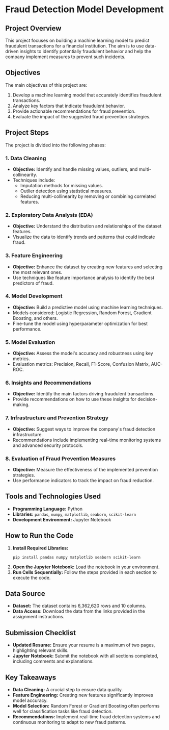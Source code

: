 # Fraud Detection Model Development

## Project Overview
This project focuses on building a machine learning model to predict fraudulent transactions for a financial institution. The aim is to use data-driven insights to identify potentially fraudulent behavior and help the company implement measures to prevent such incidents.

## Objectives
The main objectives of this project are:
1. Develop a machine learning model that accurately identifies fraudulent transactions.
2. Analyze key factors that indicate fraudulent behavior.
3. Provide actionable recommendations for fraud prevention.
4. Evaluate the impact of the suggested fraud prevention strategies.

## Project Steps
The project is divided into the following phases:

### 1. Data Cleaning
- **Objective:** Identify and handle missing values, outliers, and multi-collinearity.
- Techniques include:
  - Imputation methods for missing values.
  - Outlier detection using statistical measures.
  - Reducing multi-collinearity by removing or combining correlated features.

### 2. Exploratory Data Analysis (EDA)
- **Objective:** Understand the distribution and relationships of the dataset features.
- Visualize the data to identify trends and patterns that could indicate fraud.
  
### 3. Feature Engineering
- **Objective:** Enhance the dataset by creating new features and selecting the most relevant ones.
- Use techniques like feature importance analysis to identify the best predictors of fraud.

### 4. Model Development
- **Objective:** Build a predictive model using machine learning techniques.
- Models considered: Logistic Regression, Random Forest, Gradient Boosting, and others.
- Fine-tune the model using hyperparameter optimization for best performance.

### 5. Model Evaluation
- **Objective:** Assess the model's accuracy and robustness using key metrics.
- Evaluation metrics: Precision, Recall, F1-Score, Confusion Matrix, AUC-ROC.

### 6. Insights and Recommendations
- **Objective:** Identify the main factors driving fraudulent transactions.
- Provide recommendations on how to use these insights for decision-making.

### 7. Infrastructure and Prevention Strategy
- **Objective:** Suggest ways to improve the company's fraud detection infrastructure.
- Recommendations include implementing real-time monitoring systems and advanced security protocols.

### 8. Evaluation of Fraud Prevention Measures
- **Objective:** Measure the effectiveness of the implemented prevention strategies.
- Use performance indicators to track the impact on fraud reduction.

## Tools and Technologies Used
- **Programming Language:** Python
- **Libraries:** `pandas`, `numpy`, `matplotlib`, `seaborn`, `scikit-learn`
- **Development Environment:** Jupyter Notebook

## How to Run the Code
1. **Install Required Libraries:** 
   ```
   pip install pandas numpy matplotlib seaborn scikit-learn
   ```
2. **Open the Jupyter Notebook:** Load the notebook in your environment.
3. **Run Cells Sequentially:** Follow the steps provided in each section to execute the code.

## Data Source
- **Dataset:** The dataset contains 6,362,620 rows and 10 columns.
- **Data Access:** Download the data from the links provided in the assignment instructions.

## Submission Checklist
- **Updated Resume:** Ensure your resume is a maximum of two pages, highlighting relevant skills.
- **Jupyter Notebook:** Submit the notebook with all sections completed, including comments and explanations.

## Key Takeaways
- **Data Cleaning:** A crucial step to ensure data quality.
- **Feature Engineering:** Creating new features significantly improves model accuracy.
- **Model Selection:** Random Forest or Gradient Boosting often performs well for classification tasks like fraud detection.
- **Recommendations:** Implement real-time fraud detection systems and continuous monitoring to adapt to new fraud patterns.
